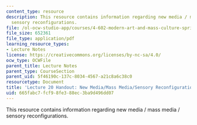 ```yaml
---
content_type: resource
description: This resource contains information regarding new media / mass media /
  sensory reconfigurations.
file: /ol-ocw-studio-app/courses/4-602-modern-art-and-mass-culture-spring-2012/665fabc7fcf98fe388ec3ba9d496dd07_MIT4_602S12_lec20.pdf
file_size: 652361
file_type: application/pdf
learning_resource_types:
- Lecture Notes
license: https://creativecommons.org/licenses/by-nc-sa/4.0/
ocw_type: OCWFile
parent_title: Lecture Notes
parent_type: CourseSection
parent_uid: 5f46190c-137c-8034-4567-a21c8a6c38c0
resourcetype: Document
title: 'Lecture 20 Handout: New Media/Mass Media/Sensory Reconfigurations'
uid: 665fabc7-fcf9-8fe3-88ec-3ba9d496dd07
---
```

This resource contains information regarding new media / mass media / sensory reconfigurations.